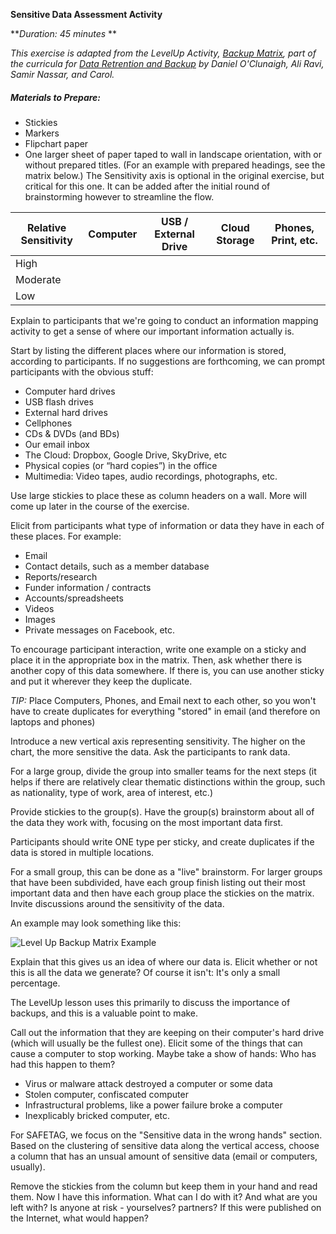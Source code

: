 **Sensitive Data Assessment Activity**

**_Duration: 45 minutes_	**

*This exercise is adapted from the LevelUp Activity, [Backup Matrix](https://www.level-up.cc/leading-trainings/training-curriculum/activity/backup-matrix), part of the curricula for [Data Retrention and Backup](https://www.level-up.cc/leading-trainings/training-curriculum/data-retention-and-backup) by Daniel O'Clunaigh, Ali Ravi, Samir Nassar, and Carol.*

##### Materials to Prepare:

  * Stickies
  * Markers
  * Flipchart paper
  * One larger sheet of paper taped to wall in landscape orientation, with or without prepared titles. (For an example with prepared headings, see the matrix below.) The Sensitivity axis is optional in the original exercise, but critical for this one. It can be added after the initial round of brainstorming however to streamline the flow.

|Relative Sensitivity|Computer|USB / External Drive|Cloud Storage|Phones, Print, etc.|
|--------------------|--------|--------------------|-------------|-------------------|
|High|||||
|Moderate|||||
|Low|||||

Explain to participants that we're going to conduct an information mapping activity to get a sense of where our important information actually is.

Start by listing the different places where our information is stored, according to participants. If no suggestions are forthcoming, we can prompt participants with the obvious stuff:

 * Computer hard drives
 * USB flash drives
 * External hard drives
 * Cellphones
 * CDs & DVDs (and BDs)
 * Our email inbox
 * The Cloud: Dropbox, Google Drive, SkyDrive, etc
 * Physical copies (or “hard copies”) in the office
 * Multimedia: Video tapes, audio recordings, photographs, etc.

Use large stickies to place these as column headers on a wall.  More will come up later in the course of the exercise.

Elicit from participants what type of information or data they have in each of these places. For example:

* Email
* Contact details, such as a member database
* Reports/research
* Funder information / contracts
* Accounts/spreadsheets
* Videos
* Images
* Private messages on Facebook, etc.

To encourage participant interaction, write one example on a sticky and place it in the appropriate box in the matrix. Then, ask whether there is another copy of this data somewhere. If there is, you can use another sticky and put it wherever they keep the duplicate. 

*TIP:* Place Computers, Phones, and Email next to each other, so you won't have to create duplicates for everything "stored" in email (and therefore on laptops and phones)

Introduce a new vertical axis representing sensitivity. The higher on the chart, the more sensitive the data.  Ask the participants to rank data.

For a large group, divide the group into smaller teams for the next steps (it helps if there are relatively clear thematic distinctions within the group, such as nationality, type of work, area of interest, etc.)

Provide stickies to the group(s).  Have the group(s) brainstorm about all of the data they work with, focusing on the most important data first.

Participants should write ONE type per sticky, and create duplicates if the data is stored in multiple locations.

For a small group, this can be done as a "live" brainstorm.  For larger groups that have been subdivided, have each group finish listing out their most important data and then have each group place the stickies on the matrix.  Invite discussions around the sensitivity of the data.

An example may look something like this:

![Level Up Backup Matrix Example](adids/data_assessment/backup-matrix-example.png)

Explain that this gives us an idea of where our data is. Elicit whether or not this is all the data we generate? Of course it isn't: It's only a small percentage.

The LevelUp lesson uses this primarily to discuss the importance of backups, and this is a valuable point to make.

Call out the information that they are keeping on their computer's hard drive (which will usually be the fullest one). Elicit some of the things that can cause a computer to stop working. Maybe take a show of hands: Who has had this happen to them?

 * Virus or malware attack destroyed a computer or some data
 * Stolen computer, confiscated computer
 * Infrastructural problems, like a power failure broke a computer
 * Inexplicably bricked computer, etc.

For SAFETAG, we focus on the "Sensitive data in the wrong hands" section.  Based on the clustering of sensitive data along the vertical access, choose a column that has an unsual amount of sensitive data (email or computers, usually).  

Remove the stickies from the column but keep them in your hand and read them. Now I have this information. What can I do with it? And what are you left with?  Is anyone at risk - yourselves? partners?  If this were published on the Internet, what would happen?
